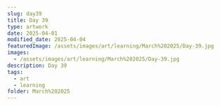 ```yaml
---
slug: day39
title: Day 39
type: artwork
date: 2025-04-01
modified_date: 2025-04-04
featuredImage: /assets/images/art/learning/March%202025/Day-39.jpg
images:
  - /assets/images/art/learning/March%202025/Day-39.jpg
description: Day 39
tags:
  - art
  - learning
folder: March%202025
---
```

